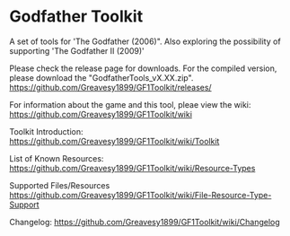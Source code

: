 # Godfather Toolkit
A set of tools for 'The Godfather (2006)". Also exploring the possibility of supporting 'The Godfather II (2009)' 

Please check the release page for downloads. For the compiled version, please download the "GodfatherTools_vX.XX.zip".
https://github.com/Greavesy1899/GF1Toolkit/releases/

For information about the game and this tool, pleae view the wiki:
https://github.com/Greavesy1899/GF1Toolkit/wiki

Toolkit Introduction:
https://github.com/Greavesy1899/GF1Toolkit/wiki/Toolkit

List of Known Resources:
https://github.com/Greavesy1899/GF1Toolkit/wiki/Resource-Types

Supported Files/Resources
https://github.com/Greavesy1899/GF1Toolkit/wiki/File-Resource-Type-Support

Changelog:
https://github.com/Greavesy1899/GF1Toolkit/wiki/Changelog
